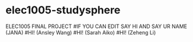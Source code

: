 # elec1005-studysphere
ELEC1005 FINAL PROJECT 
#IF YOU CAN EDIT SAY HI AND SAY UR NAME (JANA)
#HI! (Ansley Wang)
#HI! (Sarah Aiko)
#HI! (Zeheng Li)
